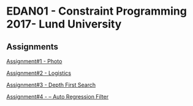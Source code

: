 # EDAN01 - Constraint Programming 2017- Lund University

## Assignments

[Assignment#1 - Photo](./Assignment1/)

[Assignment#2 - Logistics](./Assignment2/)

[Assignment#3 - Depth First Search](./Assignment3/)

[Assignment#4 - – Auto Regression Filter](./Assignment4/)
